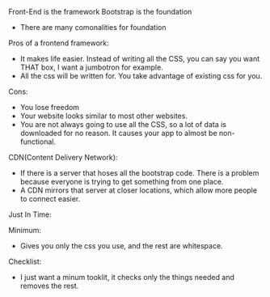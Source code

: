 
Front-End is the framework
Bootstrap is the foundation

- There are many comonalities for foundation

Pros of a frontend framework:
- It makes life easier. Instead of writing all the CSS, you can say you want THAT box, I want a jumbotron for example. 
- All the css will be written for. You take advantage of existing css for you.

Cons:
- You lose freedom
- Your website looks similar to most other websites. 
- You are not always going to use all the CSS, so a lot of data is downloaded for no reason. It causes your app to almost be non-functional. 

CDN(Content Delivery Network):
- If there is a server that hoses all the bootstrap code. There is a problem because everyone is trying to get something from one place.
- A CDN mirrors that server at closer locations, which allow more people to connect easier. 

Just In Time:

Minimum:
- Gives you only the css you use, and the rest are whitespace.

Checklist:
- I just want a minum tooklit, it checks only the things needed and removes the rest. 
